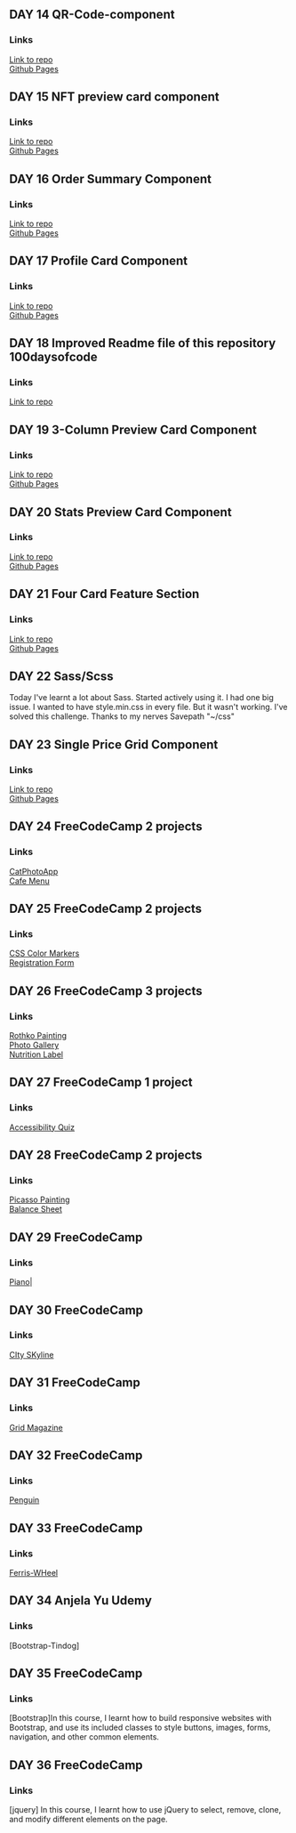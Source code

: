 ## DAY 14 QR-Code-component
### Links

[Link to repo](https://github.com/kanyshaiosmonova/Frontend-Mentor-Challenges/tree/main/QR-Code-component)<br>
[Github Pages](https://kanyshaiosmonova.github.io/Frontend-Mentor-Challenges/QR-Code-component/index.html)

## DAY 15 NFT preview card component
### Links

[Link to repo](https://github.com/kanyshaiosmonova/Frontend-Mentor-Challenges/tree/main/nft-preview-card-component)<br>
[Github Pages](https://kanyshaiosmonova.github.io/Frontend-Mentor-Challenges/nft-preview-card-component/index.html)

## DAY 16 Order Summary Component
### Links

[Link to repo](https://github.com/kanyshaiosmonova/Frontend-Mentor-Challenges/tree/main/order-summary-component)<br>
[Github Pages](https://kanyshaiosmonova.github.io/Frontend-Mentor-Challenges/order-summary-component/index.html)

## DAY 17 Profile Card Component
### Links

[Link to repo](https://github.com/kanyshaiosmonova/Frontend-Mentor-Challenges/tree/main/profile-card-component)<br>
[Github Pages](https://kanyshaiosmonova.github.io/Frontend-Mentor-Challenges/profile-card-component/index.html)

## DAY 18 Improved Readme file of this repository 100daysofcode
### Links

[Link to repo](https://github.com/kanyshaiosmonova/100daysofcode)

## DAY 19 3-Column Preview Card Component
### Links

[Link to repo](https://github.com/kanyshaiosmonova/Frontend-Mentor-Challenges/tree/main/3-column-preview-card-component)<br>
[Github Pages](https://kanyshaiosmonova.github.io/Frontend-Mentor-Challenges/3-column-preview-card-component/index.html)

## DAY 20 Stats Preview Card Component
### Links

[Link to repo](https://github.com/kanyshaiosmonova/Frontend-Mentor-Challenges/tree/main/stats-preview-card-component)<br>
[Github Pages](https://kanyshaiosmonova.github.io/Frontend-Mentor-Challenges/stats-preview-card-component/index.html)

## DAY 21 Four Card Feature Section
### Links

[Link to repo](https://github.com/kanyshaiosmonova/Frontend-Mentor-Challenges/tree/main/four-card-feature-section-master)<br>
[Github Pages](https://kanyshaiosmonova.github.io/Frontend-Mentor-Challenges/four-card-feature-section-master/index.html)

## DAY 22 Sass/Scss
Today I've learnt a lot about Sass. Started actively using it. I had one big issue. I wanted to have style.min.css in every file. But it wasn't working. I've solved this challenge. Thanks to my nerves Savepath "~/css"

## DAY 23 Single Price Grid Component
### Links

[Link to repo](https://github.com/kanyshaiosmonova/Frontend-Mentor-Challenges/blob/main/single-price-grid-component/README.md)<br>
[Github Pages](https://kanyshaiosmonova.github.io/Frontend-Mentor-Challenges/single-price-grid-component/index.html)

## DAY 24 FreeCodeCamp 2 projects
### Links

[CatPhotoApp](https://kanyshaiosmonova.github.io/FreeCodeCamp-Finished-Projects/CatPhotoApp/index.html)<br>
[Cafe Menu](https://kanyshaiosmonova.github.io/FreeCodeCamp-Finished-Projects/Cafe-Menu/index.html)


## DAY 25 FreeCodeCamp 2 projects
### Links

[CSS Color Markers](https://kanyshaiosmonova.github.io/FreeCodeCamp-Finished-Projects/CSS-Color-Markers/index.html)<br>
[Registration Form](https://kanyshaiosmonova.github.io/FreeCodeCamp-Finished-Projects/Registration-Form/index.html)

## DAY 26 FreeCodeCamp 3 projects
### Links

[Rothko Painting](https://kanyshaiosmonova.github.io/FreeCodeCamp-Finished-Projects/Rothko-Painting/index.html)<br>
[Photo Gallery](https://kanyshaiosmonova.github.io/FreeCodeCamp-Finished-Projects/Photo-Gallery/index.html)<br>
[Nutrition Label](https://kanyshaiosmonova.github.io/FreeCodeCamp-Finished-Projects/Nutrition-Label/index.html)

## DAY 27 FreeCodeCamp 1 project
### Links

[Accessibility Quiz](https://kanyshaiosmonova.github.io/FreeCodeCamp-Finished-Projects/Accessibility-Quizg/index.html)

## DAY 28 FreeCodeCamp 2 projects
### Links
[Picasso Painting](https://kanyshaiosmonova.github.io/FreeCodeCamp-Finished-Projects/Picasso-Painting/index.html)<br>
[Balance Sheet](https://kanyshaiosmonova.github.io/FreeCodeCamp-Finished-Projects/Balance-Sheet/index.html)

## DAY 29 FreeCodeCamp 
### Links
[Piano](https://kanyshaiosmonova.github.io/FreeCodeCamp-Finished-Projects/Responsive-Web-Design-Piano/index.html)|

## DAY 30 FreeCodeCamp 
### Links
[CIty SKyline](https://kanyshaiosmonova.github.io/FreeCodeCamp-Finished-Projects/City-Skyline/index.html)

## DAY 31 FreeCodeCamp 
### Links
[Grid Magazine](https://kanyshaiosmonova.github.io/FreeCodeCamp-Finished-Projects/Grid-Magazine/index.html)

## DAY 32 FreeCodeCamp 
### Links
[Penguin](https://kanyshaiosmonova.github.io/FreeCodeCamp-Finished-Projects/Penguin/index.html)

## DAY 33 FreeCodeCamp 
### Links
[Ferris-WHeel](https://kanyshaiosmonova.github.io/FreeCodeCamp-Finished-Projects/Ferris-Wheel/index.html)

## DAY 34 Anjela Yu Udemy 
### Links
[Bootstrap-Tindog]

## DAY 35 FreeCodeCamp 
### Links
[Bootstrap]In this course, I learnt how to build responsive websites with Bootstrap, and use its included classes to style buttons, images, forms, navigation, and other common elements.

## DAY 36 FreeCodeCamp 
### Links
[jquery] In this course, I learnt how to use jQuery to select, remove, clone, and modify different elements on the page.


